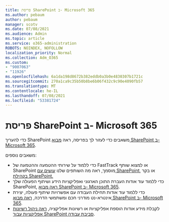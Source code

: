 ```yaml
---
title: פריסת SharePoint ב- Microsoft 365
ms.author: pebaum
author: pebaum
manager: scotv
ms.date: 07/08/2021
ms.audience: Admin
ms.topic: article
ms.service: o365-administration
ROBOTS: NOINDEX, NOFOLLOW
localization_priority: Normal
ms.collection: Adm_O365
ms.custom:
- "9007063"
- "11926"
ms.openlocfilehash: 6a1da198d8672b382eddb0a3b0e4830307b1721c
ms.sourcegitcommit: 270a1ca9c35b50b8be6b06f432c9c90e4090fb57
ms.translationtype: MT
ms.contentlocale: he-IL
ms.lasthandoff: 07/08/2021
ms.locfileid: "53381724"
---
```

# <a name="deploy-sharepoint-in-microsoft-365"></a>פריסת SharePoint ב- Microsoft 365

כדי להעריך SharePoint משאבים כדי לעזור לך בפריסה, ראה [מבוא SharePoint ב- Microsoft 365](/sharepoint/introduction). 

משאבים נוספים: 

- כדי ללמוד על שירותי ההטמעה וההטמעה של FastTrack או למצוא שותף SharePoint מוסמך, ראה מה השותפים שלנו [עושים עם SharePoint](/microsoft-365/sharepoint/sharepoint-partners-sharepoint-support), או בקר [בקהילת SharePoint.](https://techcommunity.microsoft.com/t5/sharepoint/ct-p/SharePoint) 
- כדי ללמוד עוד אודות העברת התוכן הארגוני ואפליקציות הידע ושיתוף הפעולה שלך SharePoint, [ראה מבוא SharePoint ב- Microsoft 365](/sharepoint/introduction#migration). 
- כדי ללמוד עוד אודות תחילת העבודה עם אפשרויות שיתוף פעולה, יצירת אינטרא-נט מודרני חכם ומשתמשי הדרכה, [ראה מבוא SharePoint ב- Microsoft 365](/sharepoint/introduction#collaboration). 
- לקבלת מידע אודות הוספת אפליקציות או רשיונות אפליקציה, [ראה ניהול רשיונות אפליקציות עבור SharePoint סביבת עבודה](/sharepoint/manage-app-licenses). 


